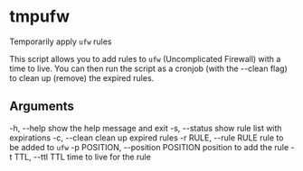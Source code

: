 tmpufw
======

Temporarily apply `ufw` rules

This script allows you to add rules to `ufw` (Uncomplicated Firewall) with a
time to live. You can then run the script as a cronjob (with the --clean flag)
to clean up (remove) the expired rules.

## Arguments
-h, --help                       show the help message and exit
-s, --status                     show rule list with expirations
-c, --clean                      clean up expired rules
-r RULE, --rule RULE             rule to be added to `ufw`
-p POSITION, --position POSITION position to add the rule
-t TTL, --ttl TTL                time to live for the rule
